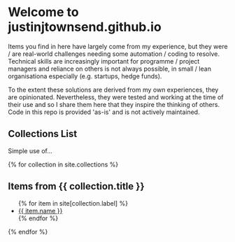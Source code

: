 # Welcome to justinjtownsend.github.io
Items you find in here have largely come from my experience, but they were / are real-world challenges needing some automation / coding to resolve. Technical skills are increasingly important for programme / project managers and reliance on others is not always possible, in small / lean organisationa especially (e.g. startups, hedge funds).

To the extent these solutions are derived from my own experiences, they are opinionated. Nevertheless, they were tested and working at the time of their use and so I share them here that they inspire the thinking of others. Code in this repo is provided 'as-is' and is not actively maintained.

## Collections List
Simple use of...

{% for collection in site.collections %}
  <h2>Items from {{ collection.title }}</h2>
  <ul>
    {% for item in site[collection.label] %}
      <li><a href="{{ item.url }}">{{ item.name }}</a></li>
    {% endfor %}
  </ul>
{% endfor %}
